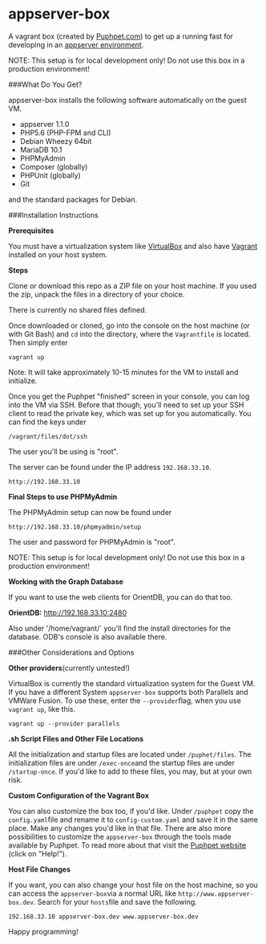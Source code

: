 # appserver-box 

A vagrant box (created by [Puphpet.com](https://puphpet.com/)) to get up a running fast for developing in an [appserver environment](http://appserver.io).

NOTE: This setup is for local development only! Do not use this box in a production environment!

###What Do You Get?


appserver-box installs the following software automatically on the guest VM.

- appserver 1.1.0
- PHP5.6 (PHP-FPM and CLI)
- Debian Wheezy 64bit
- MariaDB 10.1
- PHPMyAdmin
- Composer (globally)
- PHPUnit (globally)
- Git

and the standard packages for Debian.

###Installation Instructions

**Prerequisites**

You must have a virtualization system like [VirtualBox](https://www.virtualbox.org/) and also have [Vagrant](https://www.vagrantup.com/) installed on your host system.

**Steps**

Clone or download this repo as a ZIP file on your host machine. If you used the zip, unpack the files in a directory of your choice. 

There is currently no shared files defined.

Once downloaded or cloned, go into the console on the host machine (or with Git Bash) and `cd` into the directory, where the `Vagrantfile` is located. Then simply enter 

`vagrant up`

Note: It will take approximately 10-15 minutes for the VM to install and initialize. 

Once you get the Puphpet "finished" screen in your console, you can log into the VM via SSH. Before that though, you'll need to set up your SSH client to read the private key, which was set up for you automatically. You can find the keys under 

`/vagrant/files/dot/ssh`

The user you'll be using is "root". 

The server can be found under the IP address `192.168.33.10`. 
```
http://192.168.33.10
``` 
**Final Steps to use PHPMyAdmin**

The PHPMyAdmin setup can now be found under 

```
http://192.168.33.10/phpmyadmin/setup
``` 

The user and password for PHPMyAdmin is "root".

NOTE: This setup is for local development only! Do not use this box in a production environment!

**Working with the Graph Database**

If you want to use the web clients for OrientDB, you can do that too. 

**OrientDB:** http://192.168.33.10:2480

Also under '/home/vagrant/` you'll find the install directories for the database. ODB's console is also available there.

###Other Considerations and Options

**Other providers**(currently untested!)

VirtualBox is currently the standard virtualization system for the Guest VM. If you have a different System `appserver-box` supports both Parallels and VMWare Fusion. To use these, enter the `--provider`flag, when you use `vagrant up`, like this.

`vagrant up --provider parallels`

**.sh Script Files and Other File Locations**

All the initialization and startup files are located under `/puphet/files`. The initialization files are under `/exec-once`and the startup files are under `/startup-once`. If you'd like to add to these files, you may, but at your own risk.

**Custom Configuration of the Vagrant Box**

You can also customize the box too, if you'd like. Under `/puphpet` copy the `config.yaml`file and rename it to `config-custom.yaml` and save it in the same place. Make any changes you'd like in that file. There are also more possibilities to customize the `appserver-box` through the tools made available by Puphpet. To read more about that visit the [Puphpet website](https://puphpet.com/) (click on "Help!").

**Host File Changes**

If you want, you can also change your host file on the host machine, so you can access the `appserver-box`via a normal URL like `http://www.appserver-box.dev`. Search for your `hosts`file and save the following.

`192.168.33.10 appserver-box.dev www.appserver-box.dev`



Happy programming!

